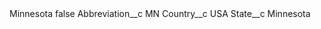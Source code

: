 <?xml version="1.0" encoding="UTF-8"?>
<CustomMetadata xmlns="http://soap.sforce.com/2006/04/metadata" xmlns:xsi="http://www.w3.org/2001/XMLSchema-instance" xmlns:xsd="http://www.w3.org/2001/XMLSchema">
    <label>Minnesota</label>
    <protected>false</protected>
    <values>
        <field>Abbreviation__c</field>
        <value xsi:type="xsd:string">MN</value>
    </values>
    <values>
        <field>Country__c</field>
        <value xsi:type="xsd:string">USA</value>
    </values>
    <values>
        <field>State__c</field>
        <value xsi:type="xsd:string">Minnesota</value>
    </values>
</CustomMetadata>
